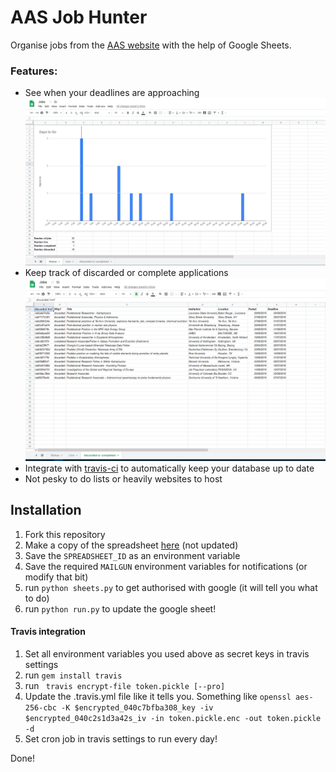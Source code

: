 # AAS Job Hunter

Organise jobs from the [AAS website](https://jobregister.aas.org) with the help of Google Sheets.

### Features:

* See when your deadlines are approaching ![plot](graph.PNG)
* Keep track of discarded or complete applications ![plot](completed.PNG)
* Integrate with [travis-ci](http://travis-ci.com) to automatically keep your database up to date
* Not pesky to do lists or heavily websites to host

## Installation
1. Fork this repository
1. Make a copy of the spreadsheet [here](https://docs.google.com/spreadsheets/d/1XX8PU3nuFPVLojfWhbhnhc3yuM3pmfNK6qiN1wheQQI/edit?usp=sharing)
(not updated)
1. Save the `SPREADSHEET_ID` as an environment variable
1. Save the required `MAILGUN` environment variables for notifications (or modify that bit)
1. run `python sheets.py` to get authorised with google (it will tell you what to do)
1. run `python run.py` to update the google sheet!

#### Travis integration
1. Set all environment variables you used above as secret keys in travis settings
1. run `gem install travis`
1. run ` travis encrypt-file token.pickle [--pro]`
1. Update the .travis.yml file like it tells you. Something like `openssl aes-256-cbc -K $encrypted_040c7bfba308_key -iv $encrypted_040c2s1d3a42s_iv -in token.pickle.enc -out token.pickle -d`
1. Set cron job in travis settings to run every day!

Done! 
